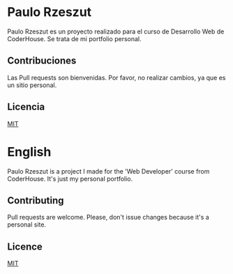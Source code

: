# Paulo Rzeszut

Paulo Rzeszut es un proyecto realizado para el curso de Desarrollo Web de CoderHouse. Se trata de mi portfolio personal.


## Contribuciones

Las Pull requests son bienvenidas. Por favor, no realizar cambios, ya que es un sitio personal.

## Licencia

[MIT](https://choosealicense.com/licenses/mit/)

# English

Paulo Rzeszut is a project I made for the 'Web Developer' course from CoderHouse. It's just my personal portfolio.

## Contributing

Pull requests are welcome. Please, don't issue changes because it's a personal site.

## Licence

[MIT](https://choosealicense.com/licenses/mit/)